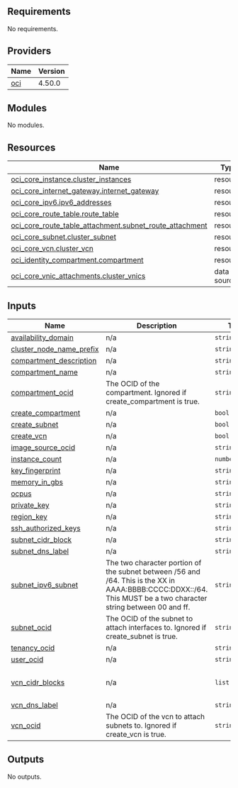 <!-- BEGIN_TF_DOCS -->
## Requirements

No requirements.

## Providers

| Name | Version |
|------|---------|
| <a name="provider_oci"></a> [oci](#provider\_oci) | 4.50.0 |

## Modules

No modules.

## Resources

| Name | Type |
|------|------|
| [oci_core_instance.cluster_instances](https://registry.terraform.io/providers/hashicorp/oci/latest/docs/resources/core_instance) | resource |
| [oci_core_internet_gateway.internet_gateway](https://registry.terraform.io/providers/hashicorp/oci/latest/docs/resources/core_internet_gateway) | resource |
| [oci_core_ipv6.ipv6_addresses](https://registry.terraform.io/providers/hashicorp/oci/latest/docs/resources/core_ipv6) | resource |
| [oci_core_route_table.route_table](https://registry.terraform.io/providers/hashicorp/oci/latest/docs/resources/core_route_table) | resource |
| [oci_core_route_table_attachment.subnet_route_attachment](https://registry.terraform.io/providers/hashicorp/oci/latest/docs/resources/core_route_table_attachment) | resource |
| [oci_core_subnet.cluster_subnet](https://registry.terraform.io/providers/hashicorp/oci/latest/docs/resources/core_subnet) | resource |
| [oci_core_vcn.cluster_vcn](https://registry.terraform.io/providers/hashicorp/oci/latest/docs/resources/core_vcn) | resource |
| [oci_identity_compartment.compartment](https://registry.terraform.io/providers/hashicorp/oci/latest/docs/resources/identity_compartment) | resource |
| [oci_core_vnic_attachments.cluster_vnics](https://registry.terraform.io/providers/hashicorp/oci/latest/docs/data-sources/core_vnic_attachments) | data source |

## Inputs

| Name | Description | Type | Default | Required |
|------|-------------|------|---------|:--------:|
| <a name="input_availability_domain"></a> [availability\_domain](#input\_availability\_domain) | n/a | `string` | `"hoEM:PHX-AD-2"` | no |
| <a name="input_cluster_node_name_prefix"></a> [cluster\_node\_name\_prefix](#input\_cluster\_node\_name\_prefix) | n/a | `string` | `"cluster-node-"` | no |
| <a name="input_compartment_description"></a> [compartment\_description](#input\_compartment\_description) | n/a | `string` | `"default description"` | no |
| <a name="input_compartment_name"></a> [compartment\_name](#input\_compartment\_name) | n/a | `string` | `"tfdeploy"` | no |
| <a name="input_compartment_ocid"></a> [compartment\_ocid](#input\_compartment\_ocid) | The OCID of the compartment.  Ignored if create\_compartment is true. | `string` | n/a | yes |
| <a name="input_create_compartment"></a> [create\_compartment](#input\_create\_compartment) | n/a | `bool` | `true` | no |
| <a name="input_create_subnet"></a> [create\_subnet](#input\_create\_subnet) | n/a | `bool` | `true` | no |
| <a name="input_create_vcn"></a> [create\_vcn](#input\_create\_vcn) | n/a | `bool` | `true` | no |
| <a name="input_image_source_ocid"></a> [image\_source\_ocid](#input\_image\_source\_ocid) | n/a | `string` | `"ocid1.image.oc1.phx.aaaaaaaa3nsfzlvkvrfug4xby77srfr43iinfkw3clur5izvlnqtxqdyj5sq"` | no |
| <a name="input_instance_count"></a> [instance\_count](#input\_instance\_count) | n/a | `number` | `3` | no |
| <a name="input_key_fingerprint"></a> [key\_fingerprint](#input\_key\_fingerprint) | n/a | `string` | n/a | yes |
| <a name="input_memory_in_gbs"></a> [memory\_in\_gbs](#input\_memory\_in\_gbs) | n/a | `string` | `"6"` | no |
| <a name="input_ocpus"></a> [ocpus](#input\_ocpus) | n/a | `string` | `"1"` | no |
| <a name="input_private_key"></a> [private\_key](#input\_private\_key) | n/a | `string` | n/a | yes |
| <a name="input_region_key"></a> [region\_key](#input\_region\_key) | n/a | `string` | `"phx"` | no |
| <a name="input_ssh_authorized_keys"></a> [ssh\_authorized\_keys](#input\_ssh\_authorized\_keys) | n/a | `string` | n/a | yes |
| <a name="input_subnet_cidr_block"></a> [subnet\_cidr\_block](#input\_subnet\_cidr\_block) | n/a | `string` | `"10.0.0.0/24"` | no |
| <a name="input_subnet_dns_label"></a> [subnet\_dns\_label](#input\_subnet\_dns\_label) | n/a | `string` | `"subnet"` | no |
| <a name="input_subnet_ipv6_subnet"></a> [subnet\_ipv6\_subnet](#input\_subnet\_ipv6\_subnet) | The two character portion of the subnet between /56 and /64.  This is the XX in AAAA:BBBB:CCCC:DDXX::/64.  This MUST be a two character string between 00 and ff. | `string` | `"00"` | no |
| <a name="input_subnet_ocid"></a> [subnet\_ocid](#input\_subnet\_ocid) | The OCID of the subnet to attach interfaces to.  Ignored if create\_subnet is true. | `string` | `""` | no |
| <a name="input_tenancy_ocid"></a> [tenancy\_ocid](#input\_tenancy\_ocid) | n/a | `string` | n/a | yes |
| <a name="input_user_ocid"></a> [user\_ocid](#input\_user\_ocid) | n/a | `string` | n/a | yes |
| <a name="input_vcn_cidr_blocks"></a> [vcn\_cidr\_blocks](#input\_vcn\_cidr\_blocks) | n/a | `list(string)` | <pre>[<br>  "10.0.0.0/16"<br>]</pre> | no |
| <a name="input_vcn_dns_label"></a> [vcn\_dns\_label](#input\_vcn\_dns\_label) | n/a | `string` | `"vcn"` | no |
| <a name="input_vcn_ocid"></a> [vcn\_ocid](#input\_vcn\_ocid) | The OCID of the vcn to attach subnets to.  Ignored if create\_vcn is true. | `string` | `""` | no |

## Outputs

No outputs.
<!-- END_TF_DOCS -->